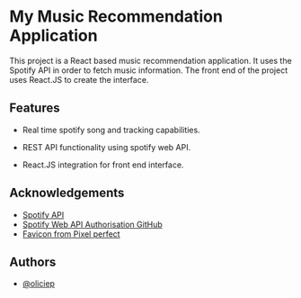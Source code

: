 # My Music Recommendation Application

This project is a React based music recommendation application. It uses the Spotify API in order to fetch music information. The front end of the project uses React.JS to create the interface.

## Features

- Real time spotify song and tracking capabilities.

- REST API functionality using spotify web API.
- React.JS integration for front end interface.

 
## Acknowledgements
 - [Spotify API](https://developer.spotify.com/documentation/web-api)
 - [Spotify Web API Authorisation GitHub](https://github.com/spotify/web-api-examples)
 - [Favicon from Pixel perfect](https://www.flaticon.com/free-icon/musical-note_727218?term=music&page=1&position=7&origin=search&related_id=727218)



## Authors

- [@oliciep](https://github.com/oliciep)